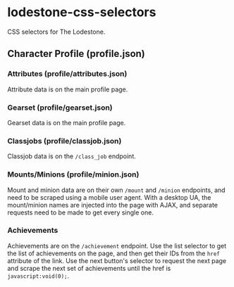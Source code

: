 # lodestone-css-selectors
CSS selectors for The Lodestone.

## Character Profile (profile.json)

### Attributes (profile/attributes.json)
Attribute data is on the main profile page.

### Gearset (profile/gearset.json)
Gearset data is on the main profile page.

### Classjobs (profile/classjob.json)
Classjob data is on the `/class_job` endpoint.

### Mounts/Minions (profile/minion.json)
Mount and minion data are on their own `/mount` and `/minion` endpoints, and need to be scraped using a mobile user agent. With a desktop UA, the mount/minion names are
injected into the page with AJAX, and separate requests need to be made to get every single one.

### Achievements
Achievements are on the `/achievement` endpoint. Use the list selector to get the list of achievements on the page, and then get their IDs from the `href` attribute
of the link. Use the next button's selector to request the next page and scrape the next set of achievements until the href is `javascript:void(0);`.

